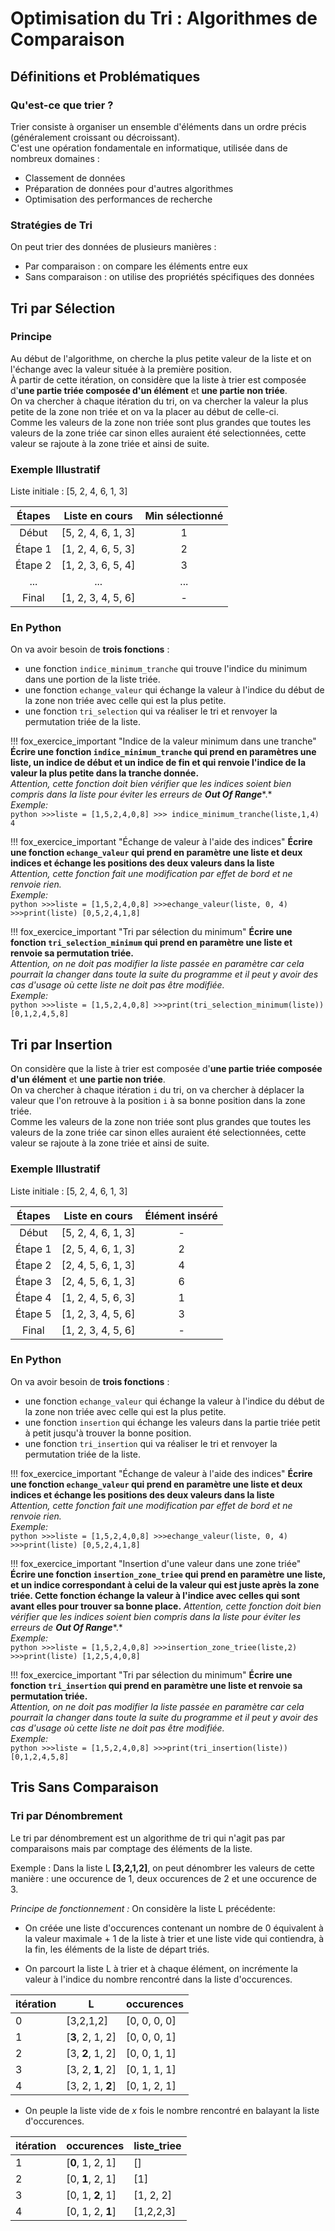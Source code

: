 # Optimisation du Tri : Algorithmes de Comparaison

## Définitions et Problématiques

### Qu'est-ce que trier ?

Trier consiste à organiser un ensemble d'éléments dans un ordre précis (généralement croissant ou décroissant).  
C'est une opération fondamentale en informatique, utilisée dans de nombreux domaines :  

- Classement de données
- Préparation de données pour d'autres algorithmes
- Optimisation des performances de recherche

### Stratégies de Tri

On peut trier des données de plusieurs manières :

- Par comparaison : on compare les éléments entre eux
- Sans comparaison : on utilise des propriétés spécifiques des données

## Tri par Sélection

### Principe

Au début de l'algorithme, on cherche la plus petite valeur de la liste et on l'échange avec la valeur située à la première position.  
À partir de cette itération, on considère que la liste à trier est composée d'**une partie triée composée d'un élément** et **une partie non triée**.  
On va chercher à chaque itération du tri, on va chercher la valeur la plus petite de la zone non triée et on va la placer au début de celle-ci.  
Comme les valeurs de la zone non triée sont plus grandes que toutes les valeurs de la zone triée car sinon elles auraient été selectionnées, cette valeur se rajoute à la zone triée et ainsi de suite.  

### Exemple Illustratif

Liste initiale : [5, 2, 4, 6, 1, 3]

| Étapes  |   Liste en cours   | Min sélectionné |
|:-------:|:------------------:|:---------------:|
|  Début  | [5, 2, 4, 6, 1, 3] |        1        |
| Étape 1 | [1, 2, 4, 6, 5, 3] |        2        |
| Étape 2 | [1, 2, 3, 6, 5, 4] |        3        |
|   ...   |        ...         |       ...       |
|  Final  | [1, 2, 3, 4, 5, 6] |        -        |

### En Python

On va avoir besoin de **trois fonctions** :

- une fonction `indice_minimum_tranche` qui trouve l'indice du minimum dans une portion de la liste triée.
- une fonction `echange_valeur` qui échange la valeur à l'indice du début de la zone non triée avec celle qui est la plus petite.
- une fonction `tri_selection` qui va réaliser le tri et renvoyer la permutation triée de la liste.

!!! fox_exercice_important "Indice de la valeur minimum dans une tranche"
    **Écrire une fonction `indice_minimum_tranche` qui prend en paramètres une liste, un indice de début et un indice de fin et qui renvoie l'indice de la valeur la plus petite dans la tranche donnée.**  
    *Attention, cette fonction doit bien vérifier que les indices soient bien compris dans la liste pour éviter les erreurs de* ***Out Of Range****.*  
    *Exemple:*  
    ```python
    >>>liste = [1,5,2,4,0,8]
    >>> indice_minimum_tranche(liste,1,4)
    4
    ```

!!! fox_exercice_important "Échange de valeur à l'aide des indices"
    **Écrire une fonction `echange_valeur` qui prend en paramètre une liste et deux indices et échange les positions des deux valeurs dans la liste**  
    *Attention, cette fonction fait une modification par effet de bord et ne renvoie rien.*  
    *Exemple:*  
    ```python
    >>>liste = [1,5,2,4,0,8]
    >>>echange_valeur(liste, 0, 4)
    >>>print(liste)
    [0,5,2,4,1,8]
    ```

!!! fox_exercice_important "Tri par sélection du minimum"
    **Écrire une fonction `tri_selection_minimum` qui prend en paramètre une liste et renvoie sa permutation triée.**  
    *Attention, on ne doit pas modifier la liste passée en paramètre car cela pourrait la changer dans toute la suite du programme et il peut y avoir des cas d'usage où cette liste ne doit pas être modifiée.*  
    *Exemple:*  
    ```python
    >>>liste = [1,5,2,4,0,8]
    >>>print(tri_selection_minimum(liste))
    [0,1,2,4,5,8]
    ```

## Tri par Insertion

On considère que la liste à trier est composée d'**une partie triée composée d'un élément** et **une partie non triée**.  
On va chercher à chaque itération `i` du tri, on va chercher à déplacer la valeur que l'on retrouve à la position `i` à sa bonne position dans la zone triée.  
Comme les valeurs de la zone non triée sont plus grandes que toutes les valeurs de la zone triée car sinon elles auraient été selectionnées, cette valeur se rajoute à la zone triée et ainsi de suite.  

### Exemple Illustratif

Liste initiale : [5, 2, 4, 6, 1, 3]

| Étapes  |   Liste en cours   | Élément inséré |
|:-------:|:------------------:|:--------------:|
|  Début  | [5, 2, 4, 6, 1, 3] |       -        |
| Étape 1 | [2, 5, 4, 6, 1, 3] |       2        |
| Étape 2 | [2, 4, 5, 6, 1, 3] |       4        |
| Étape 3 | [2, 4, 5, 6, 1, 3] |       6        |
| Étape 4 | [1, 2, 4, 5, 6, 3] |       1        |
| Étape 5 | [1, 2, 3, 4, 5, 6] |       3        |
|  Final  | [1, 2, 3, 4, 5, 6] |       -        |

### En Python

On va avoir besoin de **trois fonctions** :

- une fonction `echange_valeur` qui échange la valeur à l'indice du début de la zone non triée avec celle qui est la plus petite.
- une fonction `insertion` qui échange les valeurs dans la partie triée petit à petit jusqu'à trouver la bonne position.
- une fonction `tri_insertion` qui va réaliser le tri et renvoyer la permutation triée de la liste.

!!! fox_exercice_important "Échange de valeur à l'aide des indices"
    **Écrire une fonction `echange_valeur` qui prend en paramètre une liste et deux indices et échange les positions des deux valeurs dans la liste**  
    *Attention, cette fonction fait une modification par effet de bord et ne renvoie rien.*  
    *Exemple:*  
    ```python
    >>>liste = [1,5,2,4,0,8]
    >>>echange_valeur(liste, 0, 4)
    >>>print(liste)
    [0,5,2,4,1,8]
    ```

!!! fox_exercice_important "Insertion d'une valeur dans une zone triée"
    **Écrire une fonction `insertion_zone_triee` qui prend en paramètre une liste, et un indice correspondant à celui de la valeur qui est juste après la zone triée. Cette fonction échange la valeur à l'indice avec celles qui sont avant elles pour trouver sa bonne place.**
    *Attention, cette fonction doit bien vérifier que les indices soient bien compris dans la liste pour éviter les erreurs de* ***Out Of Range****.*  
    *Exemple:*  
    ```python
    >>>liste = [1,5,2,4,0,8]
    >>>insertion_zone_triee(liste,2)
    >>>print(liste)
    [1,2,5,4,0,8]
    ```

!!! fox_exercice_important "Tri par sélection du minimum"
    **Écrire une fonction `tri_insertion` qui prend en paramètre une liste et renvoie sa permutation triée.**  
    *Attention, on ne doit pas modifier la liste passée en paramètre car cela pourrait la changer dans toute la suite du programme et il peut y avoir des cas d'usage où cette liste ne doit pas être modifiée.*  
    *Exemple:*  
    ```python
    >>>liste = [1,5,2,4,0,8]
    >>>print(tri_insertion(liste))
    [0,1,2,4,5,8]
    ```

## Tris Sans Comparaison

### Tri par Dénombrement

Le tri par dénombrement est un algorithme de tri qui n'agit pas par comparaisons mais par comptage des éléments de la liste.

Exemple : Dans la liste L **[3,2,1,2]**, on peut dénombrer les valeurs de cette manière : une occurence de 1, deux occurences de 2 et une occurence de 3.

*Principe de fonctionnement :*
On considère la liste L précédente:

- On créée une liste d'occurences contenant un nombre de 0 équivalent à la valeur maximale + 1 de la liste à trier et une liste vide qui contiendra, à la fin, les éléments de la liste de départ triés.

- On parcourt la liste L à trier et à chaque élément, on incrémente la valeur à l'indice du nombre rencontré dans la liste d'occurences.

| itération | L                | occurences   |
| --------- | ---------------- | ------------ |
| 0         | [3,2,1,2]        | [0, 0, 0, 0] |
| 1         | [**3**, 2, 1, 2] | [0, 0, 0, 1] |
| 2         | [3, **2**, 1, 2] | [0, 0, 1, 1] |
| 3         | [3, 2, **1**, 2] | [0, 1, 1, 1] |
| 4         | [3, 2, 1, **2**] | [0, 1, 2, 1] |
  
- On peuple la liste vide de $x$ fois le nombre rencontré en balayant la liste d'occurences.

| itération | occurences       | liste_triee |
| --------- | ---------------- | ----------- |
| 1         | [**0**, 1, 2, 1] | []          |
| 2         | [0, **1**, 2, 1] | [1]         |
| 3         | [0, 1, **2**, 1] | [1, 2, 2]   |
| 4         | [0, 1, 2, **1**] | [1,2,2,3]   |
